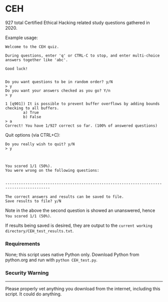 # CEH
927 total Certified Ethical Hacking related study questions gathered in 2020.


Example usage:
```
Welcome to the CEH quiz.

During questions, enter 'q' or CTRL-C to stop, and enter multi-choice answers together like 'abc'.

Good luck!


Do you want questions to be in random order? y/N
> y
Do you want your answers checked as you go? Y/n
> y

1 [q901]) It is possible to prevent buffer overflows by adding bounds checking to all buffers.
        a) True
        b) False
> a
Correct! You have 1/927 correct so far. (100% of answered questions)
```

Quit options (via CTRL+C):
```
Do you really wish to quit? y/N
> y



You scored 1/1 (50%).
You were wrong on the following questions:


------------------------------------------------------------------------------------------

The correct answers and results can be saved to file.
Save results to file? y/N
```
Note in the above the second question is showed an unanswered, hence `You scored 1/1 (50%)`.

If results being saved is desired, they are output to the `current working directory/CEH_test_results.txt`.


### Requirements
None; this script uses native Python only. Download Python from python.org and run with `python CEH_test.py`.

### Security Warning
------
Please properly vet anything you download from the internet, including this script. It could do anything.

